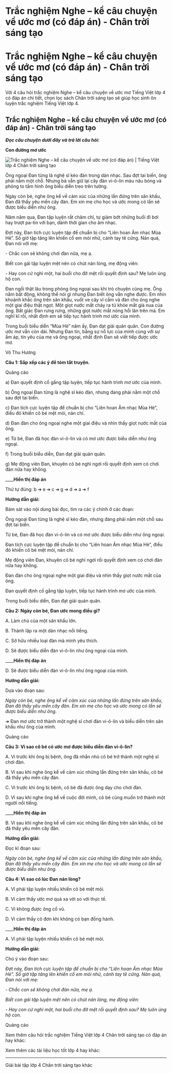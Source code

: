 # Trắc nghiệm Nghe – kể câu chuyện về ước mơ (có đáp án) - Chân trời sáng tạo

# Trắc nghiệm Nghe – kể câu chuyện về ước mơ (có đáp án) - Chân trời sáng tạo

Với 4 câu hỏi trắc nghiệm Nghe – kể câu chuyện về ước mơ Tiếng Việt lớp 4 có đáp án chi tiết, chọn lọc sách Chân trời sáng tạo sẽ giúp học sinh ôn luyện trắc nghiệm Tiếng Việt lớp 4.

## Trắc nghiệm Nghe – kể câu chuyện về ước mơ (có đáp án) - Chân trời sáng tạo

**_Đọc câu chuyện dưới đây và trả lời câu hỏi:_**

**Con đường mơ ước**

![Trắc nghiệm Nghe – kể câu chuyện về ước mơ \(có đáp án\) | Tiếng Việt lớp 4 Chân trời sáng tạo](https://vietjack.com/tieng-viet-4-ct/images/trac-nghiem-noi-va-nghe-nghe-ke-cau-chuyen-ve-uoc-mo-249707.PNG)

Ông ngoại Đan từng là nghệ sĩ kéo đàn trong dàn nhạc. Sau đợt tai biến, ông phải nằm một chỗ. Nhưng bà vẫn giữ lại cây đàn vi-ô-lin màu nâu bóng và phóng to tấm hình ông biểu diễn treo trên tường.

Ngày còn bé, nghe ông kể về cảm xúc của những lần đứng trên sân khấu, Đan đã thấy yêu mến cây đàn. Em xin mẹ cho học và ước mong có lần sẽ được biểu diễn như ông.

Năm năm qua, Đan tập luyện rất chăm chỉ, tự giảm bớt những buổi đi bơi hay trượt pa-tin với bạn, dành thời gian cho âm nhạc.

Đợt này, Đan tích cực luyện tập để chuẩn bị cho “Liên hoan Âm nhạc Mùa Hè”. Số giờ tập tăng lên khiến cổ em mỏi nhừ, cánh tay tê cứng. Nản quá, Đan nói với mẹ:

\- Chắc con sẽ không chơi đàn nữa, mẹ ạ.

Biết con gái tập luyện mệt nên có chút nản lòng, mẹ động viên:

\- Hay con cứ nghỉ một, hai buổi cho đỡ mệt rồi quyết định sau? Mẹ luôn ủng hộ con.

Đan ngồi thật lâu trong phòng ông ngoại sau khi trò chuyện cùng mẹ. Ông nằm bất động, không thể nói gì nhưng Đan biết ông vẫn nghe được. Em nhìn khoảnh khắc ông trên sân khấu, vuốt ve cây vĩ cầm và đàn cho ông nghe một giai điệu thật ngọt. Một giọt nước mắt chảy ra từ khóe mắt già nua của ông. Bất giác Đan rưng rưng, những giọt nước mắt nóng hổi lăn trên má. Em nghĩ kĩ rồi, nhất định em sẽ tiếp tục hành trình mơ ước của mình.

Trong buổi biểu diễn “Mùa Hè” năm ấy, Đan đạt giải quán quân. Con đường ước mơ vẫn còn dài. Nhưng Đan tin, bằng sự nỗ lực của mình cùng với sự ấm áp, tin yêu của mẹ và ông ngoại, nhất định Đan sẽ viết tiếp được ước mơ. 

Võ Thu Hương

**Câu 1: Sắp xếp các ý để tóm tắt truyện.**

Quảng cáo

a) Đan quyết định cố gắng tập luyện, tiếp tục hành trình mơ ước của mình.

b) Ông ngoại Đan từng là nghệ sĩ kéo đàn, nhưng đang phải nằm một chỗ sau đợt tai biến.

c) Đan tích cực luyện tập để chuẩn bị cho “Liên hoan Âm nhạc Mùa Hè”, điều đó khiến cô bé mệt mỏi, nản chí.

d) Đan đàn cho ông ngoại nghe một giai điệu và nhìn thấy giọt nước mắt của ông.

e) Từ bé, Đan đã học đàn vi-ô-lin và có mơ ước được biểu diễn như ông ngoại.

f) Trong buổi biểu diễn, Đan đạt giải quán quân.

g) Mẹ động viên Đan, khuyên cô bé nghỉ ngơi rồi quyết định xem có chơi đàn nữa hay không.

____**Hiển thị đáp án**

Thứ tự đúng: b ➔ e ➔ c ➔ g ➔ d ➔ a ➔ f

**Hướng dẫn giải:**

Bám sát vào nội dung bài đọc, tìm ra các ý chính ở các đoạn:

Ông ngoại Đan từng là nghệ sĩ kéo đàn, nhưng đang phải nằm một chỗ sau đợt tai biến.

Từ bé, Đan đã học đàn vi-ô-lin và có mơ ước được biểu diễn như ông ngoại.

Đan tích cực luyện tập để chuẩn bị cho “Liên hoan Âm nhạc Mùa Hè”, điều đó khiến cô bé mệt mỏi, nản chí.

Mẹ động viên Đan, khuyên cô bé nghỉ ngơi rồi quyết định xem có chơi đàn nữa hay không.

Đan đàn cho ông ngoại nghe một giai điệu và nhìn thấy giọt nước mắt của ông.

Đan quyết định cố gắng tập luyện, tiếp tục hành trình mơ ước của mình.

Trong buổi biểu diễn, Đan đạt giải quán quân.

**Câu 2: Ngày còn bé, Đan ước mong điều gì?**

A. Làm chủ của một sân khấu lớn.

B. Thành lập ra một dàn nhạc nổi tiếng.

C. Sở hữu nhiều loại đàn mà mình yêu thích.

D. Sẽ được biểu diễn đàn vi-ô-lin như ông ngoại của mình.

____**Hiển thị đáp án**

D. Sẽ được biểu diễn đàn vi-ô-lin như ông ngoại của mình.

**Hướng dẫn giải:**

Dựa vào đoạn sau:

_Ngày còn bé, nghe ông kể về cảm xúc của những lần đứng trên sân khấu, Đan đã thấy yêu mến cây đàn. Em xin mẹ cho học và ước mong có lần sẽ được biểu diễn như ông._

➔ Đan mơ ước trở thành một nghệ sĩ chơi đàn vi-ô-lin và biểu diễn trên sân khấu như ông của mình.

Quảng cáo

**Câu 3: Vì sao cô bé có ước mơ được biểu diễn đàn vi-ô-lin?**

A. Vì trước khi ông bị bệnh, ông đã nhắn nhủ cô bé trở thành một nghệ sĩ chơi đàn.

B. Vì sau khi nghe ông kể về cảm xúc những lần đứng trên sân khấu, cô bé đã thấy yêu mến cây đàn.

C. Vì trước khi ông bị bệnh, cô bé đã được ông dạy cho chơi đàn.

D. Vì sau khi nghe ông kể về cuộc đời mình, cô bé cũng muốn trở thành một người nổi tiếng.

____**Hiển thị đáp án**

B. Vì sau khi nghe ông kể về cảm xúc những lần đứng trên sân khấu, cô bé đã thấy yêu mến cây đàn.

**Hướng dẫn giải:**

Đọc kĩ đoạn sau:

_Ngày còn bé, nghe ông kể về cảm xúc của những lần đứng trên sân khấu, Đan đã thấy yêu mến cây đàn. Em xin mẹ cho học và ước mong có lần sẽ được biểu diễn như ông._

**Câu 4: Vì sao có lúc Đan nản lòng?**

A. Vì phải tập luyện nhiều khiến cô bé mệt mỏi.

B. Vì cảm thấy ước mơ quá xa vời so với thực tế.

C. Vì không được ông cổ vũ.

D. Vì cảm thấy cô đơn khi không có bạn đồng hành.

____**Hiển thị đáp án**

A. Vì phải tập luyện nhiều khiến cô bé mệt mỏi.

**Hướng dẫn giải:**

Chú ý vào đoạn sau:

_Đợt này, Đan tích cực luyện tập để chuẩn bị cho “Liên hoan Âm nhạc Mùa Hè”. Số giờ tập tăng lên khiến cổ em mỏi nhừ, cánh tay tê cứng. Nản quá, Đan nói với mẹ:_

_\- Chắc con sẽ không chơi đàn nữa, mẹ ạ._

_Biết con gái tập luyện mệt nên có chút nản lòng, mẹ động viên:_

_\- Hay con cứ nghỉ một, hai buổi cho đỡ mệt rồi quyết định sau? Mẹ luôn ủng hộ con._

Quảng cáo

Xem thêm câu hỏi trắc nghiệm Tiếng Việt lớp 4 Chân trời sáng tạo có đáp án hay khác:

Xem thêm các tài liệu học tốt lớp 4 hay khác:

* * *

Giải bài tập lớp 4 Chân trời sáng tạo khác
